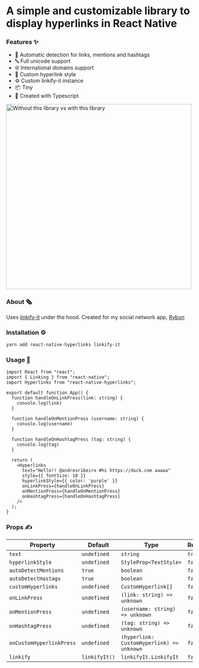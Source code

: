 # A simple and customizable library to display hyperlinks in React Native

### Features ✨

- 🛑 Automatic detection for links, mentions and hashtags
- 🔤 Full unicode support
- 🌐 International domains support
- 💅 Custom hyperlink style
- ⚙️ Custom linkify-it instance
- 📦 Tiny
- 🚀 Created with Typescript

<img alt="Without this library vs with this library" src="assets/screenshot.jpg" width="500"/>

### About 🗞️

Uses [linkify-it](https://github.com/markdown-it/linkify-it) under the hood. Created for my social network app, [Rybun](https://rybun.com)

### Installation ⚙️

```bash
yarn add react-native-hyperlinks linkify-it
```

### Usage 🔨

```tsx
import React from "react";
import { Linking } from "react-native";
import Hyperlinks from "react-native-hyperlinks";

export default function App() {
  function handleOnLinkPress(link: string) {
    console.log(link)
  }

  function handleOnMentionPress (username: string) {
    console.log(username)
  }

  function handleOnHashtagPress (tag: string) {
    console.log(tag)
  }

  return (
    <Hyperlinks
      text="Hello!! @andresribeiro #hi https://duck.com aaaaa"
      style={{ fontSize: 18 }}
      hyperlinkStyle={{ color: 'purple' }}
      onLinkPress={handleOnLinkPress}
      onMentionPress={handleOnMentionPress}
      onHashtagPress={handleOnHashtagPress}
    />
  );
}
```

### Props ✍️

| Property | Default | Type | Required
| ---- | ---- | ---- | ----
| `text` | `undefined` | `string` | `true`
| `hyperlinkStyle` | `undefined` | `StyleProp<TextStyle>` | `false`
| `autoDetectMentions` | `true` | `boolean` | `false`
| `autoDetectHastags` | `true` | `boolean` | `false`
| `customHyperlinks` | `undefined` | `CustomHyperlink[]` | `false`
| `onLinkPress` | `undefined` | `(link: string) => unknown` | `false`
| `onMentionPress` | `undefined` | `(username: string) => unknown` | `false`
| `onHashtagPress` | `undefined` | `(tag: string) => unknown` | `false`
| `onCustomHyperlinkPress` | `undefined` | `(hyperlink: CustomHyperlink) => unknown` | `false`
| `linkify` | `linkifyIt()` | `linkifyIt.LinkifyIt` | `false`
